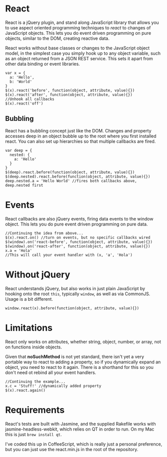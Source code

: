 # React #
React is a jQuery plugin, and stand along JavaScript library that allows
you to use aspect oriented programming techniques to *react* to changes
of JavaScript objects. This lets you do event driven programming on pure
objects, similar to the DOM, creating reactive data.

React works without base classes or changes to the JavaScript object
model, in the simplest case you simply hook up to any object variable,
such as an object returned from a JSON REST service. This sets it apart
from other data binding or event libraries.

~~~
var x = {
  a: 'Hello',
  b: 'World'
}
$(x).react('before', function(object, attribute, value){})
$(x).react('after', function(object, attribute, value){})
//Unhook all callbacks
$(x).react('off')
~~~

## Bubbling ##
React has a bubbling concept just like the DOM. Changes and property
accesses deep in an object bubble up to the root where you first
installed react. You can also set up hierarchies so that multiple
callbacks are fired.

~~~
var deep = {
  nested: {
    a: 'Hello'
  }
}
$(deep).react.before(function(object, attribute, value){})
$(deep.nested).react.before(function(object, attribute, value){})
deep.nested.a = 'Hello World' //fires both callbacks above, deep.nested first
~~~

# Events #
React callbacks are also jQuery events, firing data events to the window
object. This lets you do pure event driven programming on pure data.

~~~
//Continuing the idea from above...
$(x).react.on() //turn on events, but no specific callbacks wired
$(window).on('react-before', function(object, attribute, value){})
$(window).on('react-after', function(object, attribute, value){})
x.a = 'Hola'
//This will call your event handler with (x, 'a', 'Hola')
~~~

# Without jQuery #
React understands jQuery, but also works in just plain JavaScript by
hooking onto the root `this`, typically `window`, as well as via
CommonJS. Usage is a bit different.

~~~
window.react(x).before(function(object, attribute, value){})
~~~

# Limitations #
React only works on attributes, whether string, object, number, or
array, not on functions inside objects.

Given that __noSuchMethod__ is not yet standard, there isn't yet a very
portable way to react to adding a property, so if you dynamically expand
an object, you need to react to it again. There is a shorthand for this
so you don't need ot rebind all your event handlers.

~~~
//Continuing the example...
x.c = 'Stuff!' //dynamically added property
$(x).react.again()
~~~ 

# Requirements #
React's tests are built with Jasmine, and the supplied Rakefile works
with jasmine-headless-webkit, which relies on QT in order to run. On my
Mac this is just `brew install qt`.

I've coded this up in CoffeeScript, which is really just a personal
preference, but you can just use the react.min.js in the root of the
repository.
